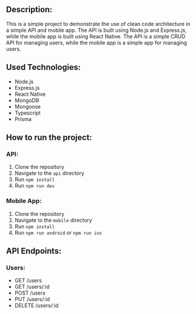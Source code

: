 ## Description:
This is a simple project to demonstrate the use of clean code architecture in a simple API and mobile app. The API is built using Node.js and Express.js, while the mobile app is built using React Native. The API is a simple CRUD API for managing users, while the mobile app is a simple app for managing users.

## Used Technologies:

- Node.js
- Express.js
- React Native
- MongoDB
- Mongoose
- Typescript
- Prisma

## How to run the project:

### API:

1. Clone the repository
2. Navigate to the `api` directory
3. Run `npm install`
4. Run `npm run dev`

### Mobile App:

1. Clone the repository
2. Navigate to the `mobile` directory
3. Run `npm install`
4. Run `npm run android` or `npm run ios`


## API Endpoints:

### Users:

- GET /users
- GET /users/:id
- POST /users
- PUT /users/:id
- DELETE /users/:id
